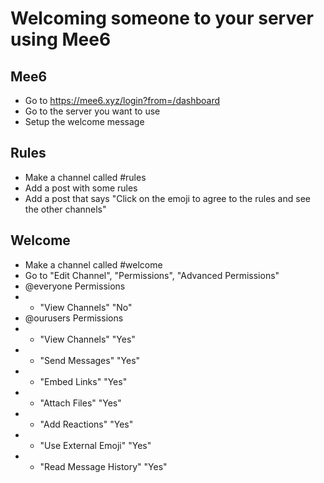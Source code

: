 # Welcoming someone to your server using Mee6

## Mee6
- Go to https://mee6.xyz/login?from=/dashboard
- Go to the server you want to use
- Setup the welcome message

## Rules
- Make a channel called &#35;rules
- Add a post with some rules
- Add a post that says "Click on the emoji to agree to the rules and see the other channels"

## Welcome
- Make a channel called &#35;welcome
- Go to "Edit Channel", "Permissions", "Advanced Permissions"
- @everyone Permissions
- - "View Channels" "No"
- @ourusers Permissions
- - "View Channels" "Yes"
- - "Send Messages" "Yes"
- - "Embed Links" "Yes"
- - "Attach Files" "Yes"
- - "Add Reactions" "Yes"
- - "Use External Emoji" "Yes"
- - "Read Message History" "Yes"
